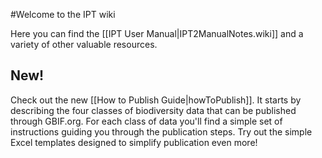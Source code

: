 #Welcome to the IPT wiki

Here you can find the [[IPT User Manual|IPT2ManualNotes.wiki]] and a variety of other valuable resources. 

## New! 

Check out the new [[How to Publish Guide|howToPublish]]. It starts by describing the four classes of biodiversity data that can be published through GBIF.org. For each class of data you'll find a simple set of instructions guiding you through the publication steps. Try out the simple Excel templates designed to simplify publication even more!  